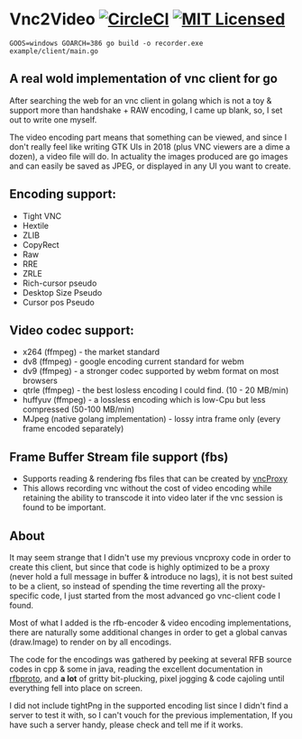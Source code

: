 # Vnc2Video [![CircleCI](https://circleci.com/gh/amitbet/vnc2video.svg?style=shield)](https://circleci.com/gh/amitbet/vnc2video) [![MIT Licensed](https://img.shields.io/badge/license-MIT-blue.svg)](https://raw.githubusercontent.com/CircleCI-Public/circleci-demo-go/master/LICENSE.md)

`GOOS=windows GOARCH=386 go build -o recorder.exe example/client/main.go `

## A **real wold** implementation of vnc client for go 
After searching the web for an vnc client in golang which is not a toy & support more than handshake + RAW encoding, I came up blank, so, I set out to write one myself.

The video encoding part means that something can be viewed, and since I don't really feel like writing GTK UIs in 2018 (plus VNC viewers are a dime a dozen), a video file will do.
In actuality the images produced are go images and can easily be saved as JPEG, or displayed in any UI you want to create.

## Encoding support:
* Tight VNC
* Hextile
* ZLIB
* CopyRect
* Raw
* RRE
* ZRLE
* Rich-cursor pseudo
* Desktop Size Pseudo
* Cursor pos Pseudo

## Video codec support:
* x264 (ffmpeg) - the market standard
* dv8 (ffmpeg) - google encoding current standard for webm
* dv9 (ffmpeg) - a stronger codec supported by webm format on most browsers
* qtrle (ffmpeg) - the best losless encoding I could find. (10 - 20 MB/min)
* huffyuv (ffmpeg) - a lossless encoding which is low-Cpu but less compressed (50-100 MB/min)
* MJpeg (native golang implementation) - lossy intra frame only (every frame encoded separately)

## Frame Buffer Stream file support (fbs)
* Supports reading & rendering fbs files that can be created by [vncProxy](https://github.com/amitbet/vncproxy)
* This allows recording vnc without the cost of video encoding while retaining the ability to transcode it into video later if the vnc session is found to be important.

## About
It may seem strange that I didn't use my previous vncproxy code in order to create this client, but since that code is highly optimized to be a proxy (never hold a full message in buffer & introduce no lags), it is not best suited to be a client, so instead of spending the time reverting all the proxy-specific code, I just started from the most advanced go vnc-client code I found.

Most of what I added is the rfb-encoder & video encoding implementations, there are naturally some additional changes in order to get a global canvas (draw.Image) to render on by all encodings.

The code for the encodings was gathered by peeking at several RFB source codes in cpp & some in java, reading the excellent documentation in [rfbproto](https://github.com/rfbproto/rfbproto/blob/master/rfbproto.rst), and **a lot** of gritty bit-plucking, pixel jogging & code cajoling until everything fell into place on screen.

I did not include tightPng in the supported encoding list since I didn't find a server to test it with, so I can't vouch for the previous implementation, If you have such a server handy, please check and tell me if it works.
